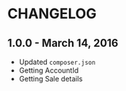 # CHANGELOG

## 1.0.0 - March 14, 2016

- Updated `composer.json`
- Getting AccountId
- Getting Sale details
